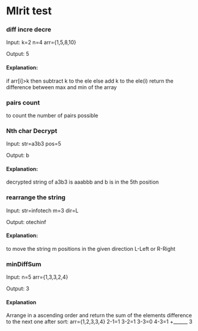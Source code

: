 # Mlrit test

### diff incre decre

Input:
k=2
n=4
arr={1,5,8,10}

Output:
5

#### Explanation:
if arr[i]>k then subtract k to the ele
else add k to the ele(i)
return the difference between max and min of the array


### pairs count

to count the number of pairs possible

### Nth char Decrypt

Input:
str=a3b3
pos=5

Output:
b

#### Explanation:
decrypted string of a3b3 is aaabbb
and b is in the 5th position


### rearrange the string

Input:
str=infotech
m=3
dir=L

Output:
otechinf

#### Explanation:
to move the string m positions in the given direction L-Left or R-Right


### minDiffSum

Input:
n=5
arr={1,3,3,2,4}

Output:
3

#### Explanation
Arrange in a ascending order and return the sum of the elements difference to the next one
after sort:
arr={1,2,3,3,4}
2-1=1
3-2=1
3-3=0
4-3=1
+______
3
